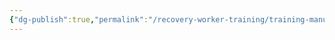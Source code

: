```yaml
---
{"dg-publish":true,"permalink":"/recovery-worker-training/training-manual/talking-about-co-workers/"}
---
```


